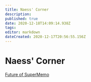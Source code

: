 ```yaml
---
title: Naess' Corner
description: 
published: true
date: 2020-12-18T14:09:14.938Z
tags: 
editor: markdown
dateCreated: 2020-12-17T20:56:55.156Z
---
```


# Naess' Corner

[Future of SuperMemo](https://www.supermemo.wiki/en/blogs/naess/newpagestitle)